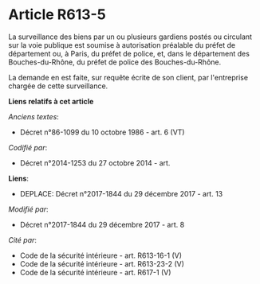 # Article R613-5

La surveillance des biens par un ou plusieurs gardiens postés ou circulant sur la voie publique est soumise à autorisation
préalable du préfet de département ou, à Paris, du préfet de police, et, dans le département des Bouches-du-Rhône, du préfet
de police des Bouches-du-Rhône.

La demande en est faite, sur requête écrite de son client, par l'entreprise chargée de cette surveillance.

**Liens relatifs à cet article**

_Anciens textes_:

  - Décret n°86-1099 du 10 octobre 1986 - art. 6 (VT)

_Codifié par_:

  - Décret n°2014-1253 du 27 octobre 2014 - art.

**Liens**:

  - DEPLACE: Décret n°2017-1844 du 29 décembre 2017 - art. 13

_Modifié par_:

  - Décret n°2017-1844 du 29 décembre 2017 - art. 8

_Cité par_:

  - Code de la sécurité intérieure - art. R613-16-1 (V)
  - Code de la sécurité intérieure - art. R613-23-2 (V)
  - Code de la sécurité intérieure - art. R617-1 (V)
